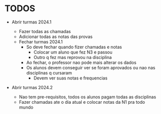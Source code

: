 # TODOS

- Abrir turmas 2024.1
    - Fazer todas as chamadas
    - Adicionar todas as notas das provas
    - Fechar turmas 2024.1
        - So deve fechar quando fizer chamadas e notas
            - Colocar um aluno que fez N3 e passou
            - Outro q fez mas reprovou na disciplina
        - Ao fechar, o professor nao pode mais alterar os dados
        - Os alunos devem conseguir ver se foram aprovados ou nao nas disciplinas q cursaram
            - Devem ver suas notas e frequencias

- Abrir turmas 2024.2
    - Nao tem pre-requisitos, todos os alunos pagam todas as disciplinas
    - Fazer chamadas ate o dia atual e colocar notas da N1 pra todo mundo
